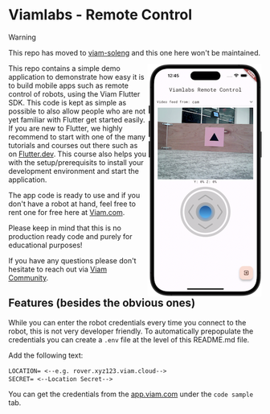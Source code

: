 # Viamlabs - Remote Control

> [!WARNING]
> This repo has moved to [viam-soleng](https://github.com/viam-soleng/viam-remote-control) and this one here won't be maintained.
> 

<img align="right" src="./media/viamlabs-remote-control.png" alt="iPhone Control Screen">

This repo contains a simple demo application to demonstrate how easy it is to build mobile apps such as remote control of robots, using the Viam Flutter SDK. This code is kept as simple as possible to also allow people who are not yet familiar with Flutter get started easily.
If you are new to Flutter, we highly recommend to start with one of the many tutorials and courses out there such as on [Flutter.dev](https://docs.flutter.dev/). This course also helps you with the setup/prerequisits to install your development environment and start the application.

The app code is ready to use and if you don't have a robot at hand, feel free to rent one for free here at [Viam.com](https://www.viam.com/resources/try-viam).

Please keep in mind that this is no production ready code and purely for educational purposes!

If you have any questions please don't hesitate to reach out via [Viam Community](https://www.viam.com/resources/community).

## Features (besides the obvious ones)

While you can enter the robot credentials every time you connect to the robot, this is not very developer friendly.
To automatically prepopulate the credentials you can create a ```.env``` file at the level of this README.md file.

Add the following text:

```
LOCATION= <--e.g. rover.xyz123.viam.cloud-->
SECRET= <--Location Secret-->
```
You can get the credentials from the [app.viam.com](app.viam.com) under the ```code sample``` tab.
